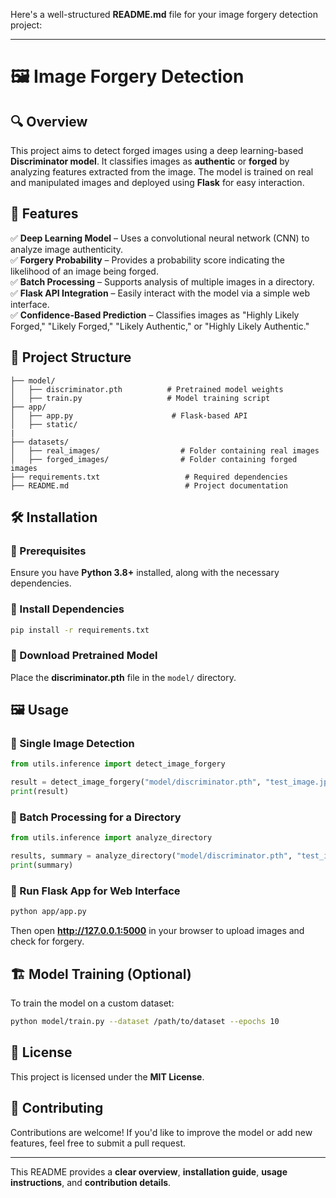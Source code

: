 Here's a well-structured **README.md** file for your image forgery detection project:  

---

# 🖼️ Image Forgery Detection  

## 🔍 Overview  
This project aims to detect forged images using a deep learning-based **Discriminator model**. It classifies images as **authentic** or **forged** by analyzing features extracted from the image. The model is trained on real and manipulated images and deployed using **Flask** for easy interaction.  

## 🚀 Features  
✅ **Deep Learning Model** – Uses a convolutional neural network (CNN) to analyze image authenticity.  
✅ **Forgery Probability** – Provides a probability score indicating the likelihood of an image being forged.  
✅ **Batch Processing** – Supports analysis of multiple images in a directory.  
✅ **Flask API Integration** – Easily interact with the model via a simple web interface.  
✅ **Confidence-Based Prediction** – Classifies images as "Highly Likely Forged," "Likely Forged," "Likely Authentic," or "Highly Likely Authentic."  

## 📁 Project Structure  
```
├── model/
│   ├── discriminator.pth          # Pretrained model weights
│   ├── train.py                   # Model training script
├── app/
│   ├── app.py                      # Flask-based API
│   ├── static/
|                                     
├── datasets/
│   ├── real_images/                  # Folder containing real images
│   ├── forged_images/                # Folder containing forged images
├── requirements.txt                   # Required dependencies
├── README.md                          # Project documentation
```

## 🛠️ Installation  

### 🔹 Prerequisites  
Ensure you have **Python 3.8+** installed, along with the necessary dependencies.  

### 🔹 Install Dependencies  
```bash
pip install -r requirements.txt
```

### 🔹 Download Pretrained Model  
Place the **discriminator.pth** file in the `model/` directory.  

## 🖼️ Usage  

### 🔹 Single Image Detection  
```python
from utils.inference import detect_image_forgery

result = detect_image_forgery("model/discriminator.pth", "test_image.jpg")
print(result)
```

### 🔹 Batch Processing for a Directory  
```python
from utils.inference import analyze_directory

results, summary = analyze_directory("model/discriminator.pth", "test_images/")
print(summary)
```

### 🔹 Run Flask App for Web Interface  
```bash
python app/app.py
```
Then open **http://127.0.0.1:5000** in your browser to upload images and check for forgery.  

## 🏗️ Model Training (Optional)  
To train the model on a custom dataset:  
```bash
python model/train.py --dataset /path/to/dataset --epochs 10
```

## 📜 License  
This project is licensed under the **MIT License**.  

## 🤝 Contributing  
Contributions are welcome! If you'd like to improve the model or add new features, feel free to submit a pull request.  

---

This README provides a **clear overview**, **installation guide**, **usage instructions**, and **contribution details**. 
